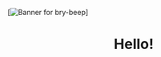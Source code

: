 [![Banner for bry-beep](https://giphy.com/embed/1tJ0Zqu7nfaGv1Tflz/video)]
<h1 align='center'>Hello!</h1>
